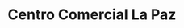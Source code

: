 ---
title: "Centro Comercial La Paz"
url: /jardines-de-cascajal/centro-comercial-la-paz/
shop: Einkaufszentrum
---